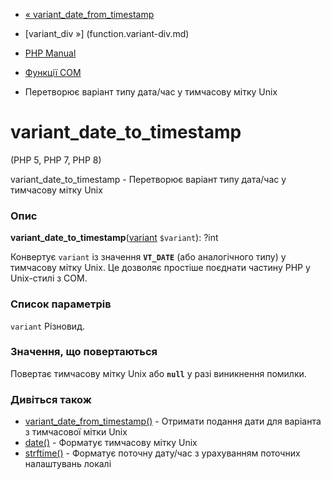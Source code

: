 - [«
variant_date_from_timestamp](function.variant-date-from-timestamp.md)
- [variant_div »] (function.variant-div.md)

- [PHP Manual](index.md)
- [Функції COM](ref.com.md)
- Перетворює варіант типу дата/час у тимчасову мітку Unix

# variant_date_to_timestamp

(PHP 5, PHP 7, PHP 8)

variant_date_to_timestamp - Перетворює варіант типу дата/час у
тимчасову мітку Unix

### Опис

**variant_date_to_timestamp**([variant](class.variant.md) `$variant`):
?int

Конвертує `variant` із значення **`VT_DATE`** (або аналогічного типу)
у тимчасову мітку Unix. Це дозволяє простіше поєднати частину PHP у
Unix-стилі з COM.

### Список параметрів

`variant`
Різновид.

### Значення, що повертаються

Повертає тимчасову мітку Unix або **`null`** у разі виникнення
помилки.

### Дивіться також

- [variant_date_from_timestamp()](function.variant-date-from-timestamp.md) -
Отримати подання дати для варіанта з тимчасової мітки Unix
- [date()](function.date.md) - Форматує тимчасову мітку Unix
- [strftime()](function.strftime.md) - Форматує поточну
дату/час з урахуванням поточних налаштувань локалі
